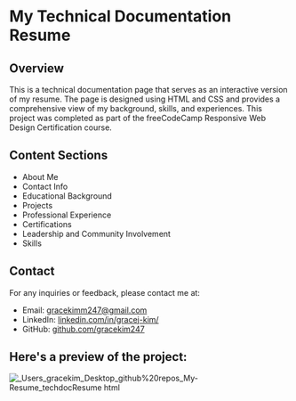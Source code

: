 # My Technical Documentation Resume

## Overview
This is a technical documentation page that serves as an interactive version of my resume. The page is designed using HTML and CSS and provides a comprehensive view of my background, skills, and experiences. This project was completed as part of the freeCodeCamp Responsive Web Design Certification course.

## Content Sections
- About Me
- Contact Info
- Educational Background
- Projects
- Professional Experience
- Certifications
- Leadership and Community Involvement
- Skills

## Contact
For any inquiries or feedback, please contact me at:
- Email: gracekimm247@gmail.com
- LinkedIn: [linkedin.com/in/gracej-kim/](https://linkedin.com/in/gracej-kim/)
- GitHub: [github.com/gracekim247](https://github.com/gracekim247)

## Here's a preview of the project:
![_Users_gracekim_Desktop_github%20repos_My-Resume_techdocResume html](https://github.com/user-attachments/assets/6e371efb-ff44-49c5-8979-b9b6683ad1a6)
